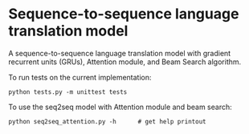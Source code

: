 # Sequence-to-sequence language translation model
A sequence-to-sequence language translation model with gradient recurrent units (GRUs), Attention module, and Beam Search algorithm.

To run tests on the current implementation:
```
python tests.py -m unittest tests
```

To use the seq2seq model with Attention module and beam search:
```
python seq2seq_attention.py -h      # get help printout
```
